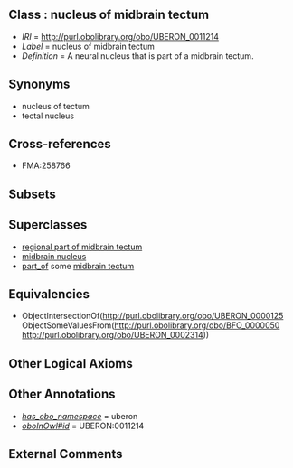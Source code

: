 
## Class : nucleus of midbrain tectum

 * *IRI* = http://purl.obolibrary.org/obo/UBERON_0011214
 * *Label* = nucleus of midbrain tectum
 * *Definition* = A neural nucleus that is part of a midbrain tectum.

## Synonyms

 * nucleus of tectum
 * tectal nucleus

## Cross-references

 * FMA:258766

## Subsets


## Superclasses

 * [regional part of midbrain tectum](../../UBERON/66/UBERON_0002966.md)
 * [midbrain nucleus](../../UBERON/61/UBERON_0009661.md)
 * [part_of](../../BFO/50/BFO_0000050.md) some [midbrain tectum](../../UBERON/14/UBERON_0002314.md)

## Equivalencies

 * ObjectIntersectionOf(<http://purl.obolibrary.org/obo/UBERON_0000125> ObjectSomeValuesFrom(<http://purl.obolibrary.org/obo/BFO_0000050> <http://purl.obolibrary.org/obo/UBERON_0002314>))

## Other Logical Axioms


## Other Annotations

 * *[has_obo_namespace](../../ce/oboInOwl#hasOBONamespace.md)* = uberon
 * *[oboInOwl#id](../../id/oboInOwl#id.md)* = UBERON:0011214

## External Comments

